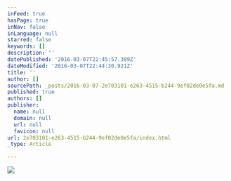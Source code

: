 ```yaml
---
inFeed: true
hasPage: true
inNav: false
inLanguage: null
starred: false
keywords: []
description: ''
datePublished: '2016-03-07T22:45:57.389Z'
dateModified: '2016-03-07T22:44:30.921Z'
title: ''
author: []
sourcePath: _posts/2016-03-07-2e703101-e263-4515-b244-9ef02de0e5fa.md
published: true
authors: []
publisher:
  name: null
  domain: null
  url: null
  favicon: null
url: 2e703101-e263-4515-b244-9ef02de0e5fa/index.html
_type: Article

---
```

![](https://the-grid-user-content.s3-us-west-2.amazonaws.com/23b553e9-7b02-44d7-8324-1d0cd690d406.jpg)